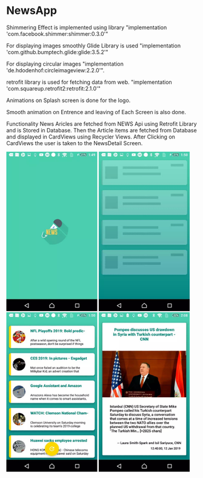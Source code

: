 # NewsApp

Shimmering Effect is implemented using library               "implementation 'com.facebook.shimmer:shimmer:0.3.0'" 

For displaying images smoothly Glide Library is used  "implementation 'com.github.bumptech.glide:glide:3.5.2'" 

For displaying circular images                        "implementation 'de.hdodenhof:circleimageview:2.2.0'". 

retrofit library is used for fetching data from web.  "implementation 'com.squareup.retrofit2:retrofit:2.1.0'" 


Animations on Splash screen is done for the logo.

Smooth animation on Entrence and leaving of Each Screen is also done.


Functionality
News Aricles are fetched from NEWS Api using Retrofit Library and is Stored in Database. Then the Article items are fetched from Database and displayed in CardViews using Recycler Views. After Clicking on CardViews the user is taken to the NewsDetail Screen.

<img src="https://github.com/raheez/NewsApp/blob/master/ScreenShots/SplashScreen.jpg" width="240" height="420">    <img src="https://github.com/raheez/NewsApp/blob/master/ScreenShots/ShimmeringEffect.jpg" width="240" height="420"><img src="https://github.com/raheez/NewsApp/blob/master/ScreenShots/ListScreen.jpg" width="240" height="420"> <img src="https://github.com/raheez/NewsApp/blob/master/ScreenShots/NewsDetais.jpg" width="240" height="420"> 
